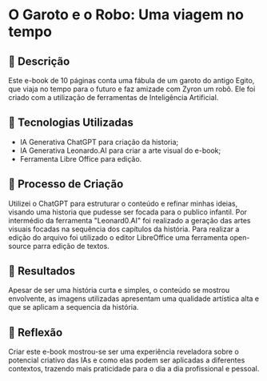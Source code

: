 # O Garoto e o Robo: Uma viagem no tempo

## 📒 Descrição
Este e-book de 10 páginas conta uma fábula de um garoto do antigo Egito, que viaja no tempo para o futuro e faz amizade com Zyron um robô. Ele foi criado com a utilização de ferramentas de Inteligência Artificial.

## 🤖 Tecnologias Utilizadas

- IA Generativa ChatGPT para criação da historia;
- IA Generativa Leonardo.AI para criar a arte visual do e-book;
- Ferramenta Libre Office para edição.

## 🧐 Processo de Criação
Utilizei o ChatGPT para estruturar o conteúdo e refinar minhas ideias, visando uma historia que pudesse ser focada para o publico infantil. Por intermédio da ferramenta "Leonard0.AI" foi realizado a geração das artes visuais focadas na sequência dos capítulos da história. Para realizar a edição do arquivo foi utilizado o editor LibreOffice uma ferramenta open-source parra edição de textos.

## 🚀 Resultados
Apesar de ser uma história curta e simples, o conteúdo se mostrou envolvente, as imagens utilizadas apresentam uma qualidade artística alta e que se aplicam a sequencia da história.

## 💭 Reflexão
Criar este e-book mostrou-se ser uma experiência reveladora sobre o potencial criativo das IAs e como elas podem ser aplicadas a diferentes contextos, trazendo mais praticidade para o dia a dia profissional e pessoal.
